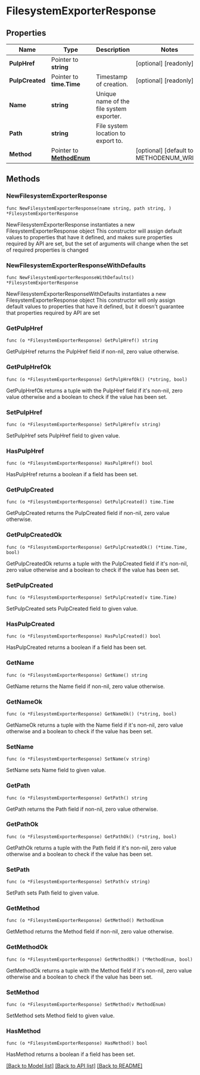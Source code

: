 # FilesystemExporterResponse

## Properties

Name | Type | Description | Notes
------------ | ------------- | ------------- | -------------
**PulpHref** | Pointer to **string** |  | [optional] [readonly] 
**PulpCreated** | Pointer to **time.Time** | Timestamp of creation. | [optional] [readonly] 
**Name** | **string** | Unique name of the file system exporter. | 
**Path** | **string** | File system location to export to. | 
**Method** | Pointer to [**MethodEnum**](MethodEnum.md) |  | [optional] [default to METHODENUM_WRITE]

## Methods

### NewFilesystemExporterResponse

`func NewFilesystemExporterResponse(name string, path string, ) *FilesystemExporterResponse`

NewFilesystemExporterResponse instantiates a new FilesystemExporterResponse object
This constructor will assign default values to properties that have it defined,
and makes sure properties required by API are set, but the set of arguments
will change when the set of required properties is changed

### NewFilesystemExporterResponseWithDefaults

`func NewFilesystemExporterResponseWithDefaults() *FilesystemExporterResponse`

NewFilesystemExporterResponseWithDefaults instantiates a new FilesystemExporterResponse object
This constructor will only assign default values to properties that have it defined,
but it doesn't guarantee that properties required by API are set

### GetPulpHref

`func (o *FilesystemExporterResponse) GetPulpHref() string`

GetPulpHref returns the PulpHref field if non-nil, zero value otherwise.

### GetPulpHrefOk

`func (o *FilesystemExporterResponse) GetPulpHrefOk() (*string, bool)`

GetPulpHrefOk returns a tuple with the PulpHref field if it's non-nil, zero value otherwise
and a boolean to check if the value has been set.

### SetPulpHref

`func (o *FilesystemExporterResponse) SetPulpHref(v string)`

SetPulpHref sets PulpHref field to given value.

### HasPulpHref

`func (o *FilesystemExporterResponse) HasPulpHref() bool`

HasPulpHref returns a boolean if a field has been set.

### GetPulpCreated

`func (o *FilesystemExporterResponse) GetPulpCreated() time.Time`

GetPulpCreated returns the PulpCreated field if non-nil, zero value otherwise.

### GetPulpCreatedOk

`func (o *FilesystemExporterResponse) GetPulpCreatedOk() (*time.Time, bool)`

GetPulpCreatedOk returns a tuple with the PulpCreated field if it's non-nil, zero value otherwise
and a boolean to check if the value has been set.

### SetPulpCreated

`func (o *FilesystemExporterResponse) SetPulpCreated(v time.Time)`

SetPulpCreated sets PulpCreated field to given value.

### HasPulpCreated

`func (o *FilesystemExporterResponse) HasPulpCreated() bool`

HasPulpCreated returns a boolean if a field has been set.

### GetName

`func (o *FilesystemExporterResponse) GetName() string`

GetName returns the Name field if non-nil, zero value otherwise.

### GetNameOk

`func (o *FilesystemExporterResponse) GetNameOk() (*string, bool)`

GetNameOk returns a tuple with the Name field if it's non-nil, zero value otherwise
and a boolean to check if the value has been set.

### SetName

`func (o *FilesystemExporterResponse) SetName(v string)`

SetName sets Name field to given value.


### GetPath

`func (o *FilesystemExporterResponse) GetPath() string`

GetPath returns the Path field if non-nil, zero value otherwise.

### GetPathOk

`func (o *FilesystemExporterResponse) GetPathOk() (*string, bool)`

GetPathOk returns a tuple with the Path field if it's non-nil, zero value otherwise
and a boolean to check if the value has been set.

### SetPath

`func (o *FilesystemExporterResponse) SetPath(v string)`

SetPath sets Path field to given value.


### GetMethod

`func (o *FilesystemExporterResponse) GetMethod() MethodEnum`

GetMethod returns the Method field if non-nil, zero value otherwise.

### GetMethodOk

`func (o *FilesystemExporterResponse) GetMethodOk() (*MethodEnum, bool)`

GetMethodOk returns a tuple with the Method field if it's non-nil, zero value otherwise
and a boolean to check if the value has been set.

### SetMethod

`func (o *FilesystemExporterResponse) SetMethod(v MethodEnum)`

SetMethod sets Method field to given value.

### HasMethod

`func (o *FilesystemExporterResponse) HasMethod() bool`

HasMethod returns a boolean if a field has been set.


[[Back to Model list]](../README.md#documentation-for-models) [[Back to API list]](../README.md#documentation-for-api-endpoints) [[Back to README]](../README.md)


